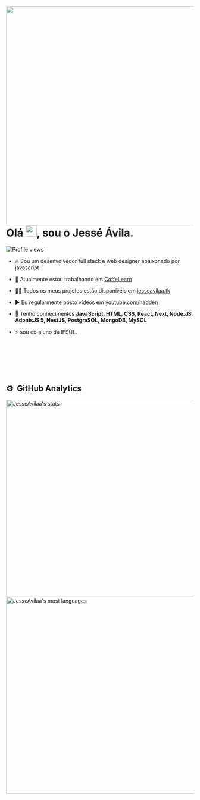 <img align="right" height="590em" src="https://i.imgur.com/0uKrJI7.jpg"/>
<h1 align="left">Olá <img src="https://raw.githubusercontent.com/kaueMarques/kaueMarques/master/hi.gif" width="30px">, sou o Jessé Ávila.</h1>
<p align="left"> <img src="https://komarev.com/ghpvc/?username=JesseAvilaa&color=yellow" alt="Profile views" /> </p>

- 🔥 Sou um desenvolvedor full stack e web designer apaixonado por javascript

- 🔭 Atualmente estou trabalhando em [CoffeLearn](https://github.com/offelearn)

- 👨‍💻 Todos os meus projetos estão disponíveis em [jesseavilaa.tk](https://jesseavilaa.tk)

- ▶️ Eu regularmente posto vídeos em [youtube.com/hadden](https://youtube.com/CrgXArzFfSCSkbTptUa5b8A)

- 💬 Tenho conhecimentos **JavaScript, HTML, CSS, React, Next, Node.JS, AdonisJS 5, NestJS, PostgreSQL, MongoDB, MySQL**

- ⚡  sou ex-aluno da IFSUL.

<br><br>

<br><br>

## ⚙️ &nbsp;GitHub Analytics

<p align="left">
<img width="530em" src="https://github-readme-stats.vercel.app/api?username=JesseAvilaa&show_icons=true&theme=vision-friendly-dark" alt="JesseAvilaa's stats"/>
<img width="530em" src="https://github-readme-stats.vercel.app/api/top-langs/?username=JesseAvilaa&layout=compact&theme=vision-friendly-dark" alt="JesseAvilaa's most languages"/>
</p>

<br><br>

<!--
**JesseAvilaa/jesseavilaa** é um ✨ _special_ ✨ repositório porque é `README.md` (este ficheiro) aparece no seu perfil GitHub.

Aqui estão algumas idéias para você começar:

- 🔭 Atualmente estou trabalhando em ...
- 🌱 Atualmente estou aprendendo ...
- 👯 Estou procurando colaborar em ...
- 🤔 Estou procurando ajuda com ...
- 💬 Pergunte-me sobre ...
- 📫 Como chegar até mim: ...
- 😄 Pronomes: ...
- ⚡ Curiosidade: ...
-->

